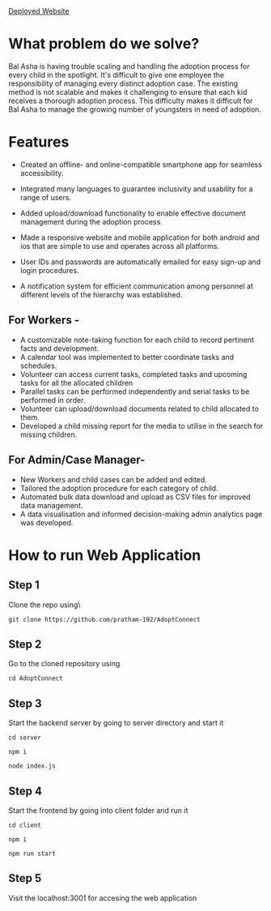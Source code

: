 <a href="adopt-connect.vercel.app">
Deployed Website
</a>

# What problem do we solve?

Bal Asha is having trouble scaling and handling the adoption process for every child in the spotlight. It's difficult to give one employee the responsibility of managing every distinct adoption case. The existing method is not scalable and makes it challenging to ensure that each kid receives a thorough adoption process. This difficulty makes it difficult for Bal Asha to manage the growing number of youngsters in need of adoption.

# Features

- Created an offline- and online-compatible smartphone app for seamless accessibility.

- Integrated many languages to guarantee inclusivity and usability for a range of users.

- Added upload/download functionality to enable effective document management during the adoption process.

- Made a responsive website and mobile application for both android and ios that are simple to use and operates across all platforms.

- User IDs and passwords are automatically emailed for easy sign-up and login procedures.

- A notification system for efficient communication among personnel at different levels of the hierarchy was established. 


## For Workers -
- A customizable note-taking function for each child to record pertinent facts and development.
- A calendar tool was implemented to better coordinate tasks and schedules. 
- Volunteer can access current tasks, completed tasks and upcoming tasks for all the allocated children
- Parallel tasks can be performed independently and serial tasks to be performed in order.
- Volunteer can upload/download documents related to child allocated to them.
- Developed a child missing report for the media to utilise in the search for missing children.

## For Admin/Case Manager-
- New Workers and child cases can be added and edited.
- Tailored the adoption procedure for each category of child.
- Automated bulk data download and upload as CSV files for improved data management.
- A data visualisation and informed decision-making admin analytics page was developed. 

# How to run Web Application

## Step 1

Clone the repo using\
```
git clone https://github.com/pratham-192/AdoptConnect
```

## Step 2
Go to the cloned repository using
```
cd AdoptConnect
```

## Step 3
Start the backend server by going to server directory and start it
```
cd server

npm i

node index.js
```

## Step 4
Start the frontend by going into client folder and run it
```
cd client

npm i

npm run start
```

## Step 5
Visit the localhost:3001 for accesing the web application
